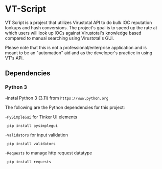 # VT-Script
VT Script is a project that utilizes Virustotal API to do bulk IOC reputation lookups and hash conversions.
The project's goal is to speed up the rate at which users will look up IOCs against Virustotal's knowledge based compared to manual searching using Virustotal's GUI.

Please note that this is not a professional/enterprise application and is meant to be an "automation" aid and as the developer's practice in using VT's API.

## Dependencies

### Python 3
-instal Python 3 (3.11) from `https://www.python.org`

The following are the Python dependencies for this project:

-`PySimpleGui` for Tinker UI elements

     pip install pysimplegui
     
-`Validators` for input validation

     pip install validators
     
-`Requests` to manage http request datatype

     pip install requests
